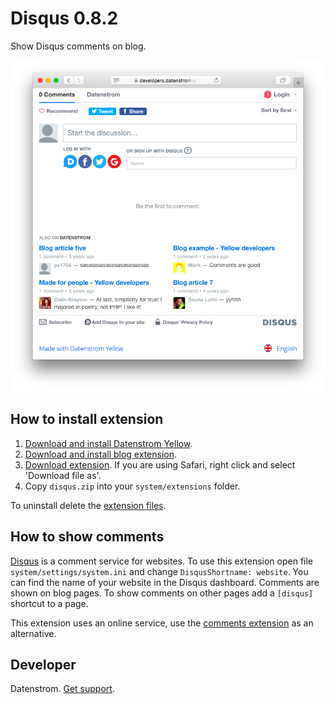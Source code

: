 Disqus 0.8.2
============
Show Disqus comments on blog.

<p align="center"><img src="disqus-screenshot.png?raw=true" alt="Screenshot"></p>

## How to install extension

1. [Download and install Datenstrom Yellow](https://github.com/datenstrom/yellow/).
2. [Download and install blog extension](https://github.com/datenstrom/yellow-extensions/tree/master/features/blog).
3. [Download extension](https://github.com/datenstrom/yellow-extensions/raw/master/zip/disqus.zip). If you are using Safari, right click and select 'Download file as'.
4. Copy `disqus.zip` into your `system/extensions` folder.

To uninstall delete the [extension files](extension.ini).

## How to show comments

[Disqus](http://disqus.com) is a comment service for websites. To use this extension open file `system/settings/system.ini` and change `DisqusShortname: website`. You can find the name of your website in the Disqus dashboard. Comments are shown on blog pages. To show comments on other pages add a `[disqus]` shortcut to a page.

This extension uses an online service, use the [comments extension](https://github.com/wunderfeyd/yellow-comments) as an alternative.

## Developer

Datenstrom. [Get support](https://extensions.datenstrom.se/help/).

